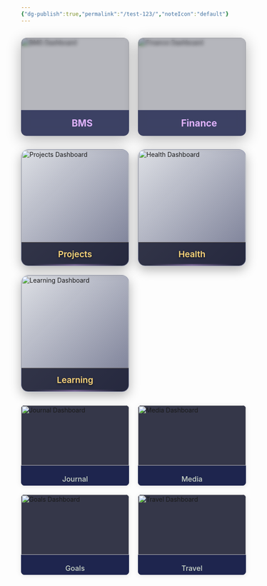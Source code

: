 ```yaml
---
{"dg-publish":true,"permalink":"/test-123/","noteIcon":"default"}
---
```


<!-- GLASS MORPHISM STYLE FLASHCARDS -->
<div class="flashcards-glass cards-per-row-2">
  <!-- CARD 1 -->
  <div class="flashcard-glass">
    <a href="[[BMS\|BMS]]" class="flashcard-glass-link">
      <div class="flashcard-glass-image">
        <img src="/IMG/BRS.png" alt="BMS Dashboard">
      </div>
      <div class="flashcard-glass-overlay"></div>
      <div class="flashcard-glass-title">BMS</div>
    </a>
  </div>
  
  <!-- CARD 2 -->
  <div class="flashcard-glass">
    <a href="[[Finance\|Finance]]" class="flashcard-glass-link">
      <div class="flashcard-glass-image">
        <img src="/img/finance-image.png" alt="Finance Dashboard">
      </div>
      <div class="flashcard-glass-overlay"></div>
      <div class="flashcard-glass-title">Finance</div>
    </a>
  </div>
</div>

<!-- COSMIC THEME FLASHCARDS (3 per row) -->
<div class="flashcards-cosmic cards-per-row-3">
  <!-- CARD 1 -->
  <div class="flashcard-cosmic">
    <a href="[[IT/Applications/TOPDesk/TOPdesk\|TOPdesk]]" class="flashcard-cosmic-link">
      <div class="flashcard-cosmic-image">
        <img src="/IMG/OfficeBollegraaf.png" alt="Projects Dashboard">
      </div>
      <div class="flashcard-cosmic-content">
        <div class="flashcard-cosmic-title">Projects</div>
        <div class="flashcard-cosmic-glow"></div>
      </div>
    </a>
  </div>
  
  <!-- CARD 2 -->
  <div class="flashcard-cosmic">
    <a href="[[BMS\|BMS]]" class="flashcard-cosmic-link">
      <div class="flashcard-cosmic-image">
        <img src="/IMG/StructureBRS.png" alt="Health Dashboard">
      </div>
      <div class="flashcard-cosmic-content">
        <div class="flashcard-cosmic-title">Health</div>
        <div class="flashcard-cosmic-glow"></div>
      </div>
    </a>
  </div>
  
  <!-- CARD 3 -->
  <div class="flashcard-cosmic">
    <a href="[[Learning\|Learning]]" class="flashcard-cosmic-link">
      <div class="flashcard-cosmic-image">
        <img src="/img/learning-image.png" alt="Learning Dashboard">
      </div>
      <div class="flashcard-cosmic-content">
        <div class="flashcard-cosmic-title">Learning</div>
        <div class="flashcard-cosmic-glow"></div>
      </div>
    </a>
  </div>
</div>

<!-- MINIMALIST FLASHCARDS (4 per row) -->
<div class="flashcards-minimal cards-per-row-4">
  <!-- CARD 1 -->
  <div class="flashcard-minimal">
    <a href="[[Journal\|Journal]]" class="flashcard-minimal-link">
      <div class="flashcard-minimal-image">
        <img src="/img/journal-image.png" alt="Journal Dashboard">
      </div>
      <div class="flashcard-minimal-title">Journal</div>
    </a>
  </div>
  
  <!-- CARD 2 -->
  <div class="flashcard-minimal">
    <a href="[[Media\|Media]]" class="flashcard-minimal-link">
      <div class="flashcard-minimal-image">
        <img src="/img/media-image.png" alt="Media Dashboard">
      </div>
      <div class="flashcard-minimal-title">Media</div>
    </a>
  </div>
  
  <!-- CARD 3 -->
  <div class="flashcard-minimal">
    <a href="[[Goals\|Goals]]" class="flashcard-minimal-link">
      <div class="flashcard-minimal-image">
        <img src="/img/goals-image.png" alt="Goals Dashboard">
      </div>
      <div class="flashcard-minimal-title">Goals</div>
    </a>
  </div>
  
  <!-- CARD 4 -->
  <div class="flashcard-minimal">
    <a href="[[Travel\|Travel]]" class="flashcard-minimal-link">
      <div class="flashcard-minimal-image">
        <img src="/img/travel-image.png" alt="Travel Dashboard">
      </div>
      <div class="flashcard-minimal-title">Travel</div>
    </a>
  </div>
</div>

<!-- CSS STYLES (Add to your theme CSS or a snippet) -->
<style>
/* Shared Grid Styles */
.flashcards-glass,
.flashcards-cosmic,
.flashcards-minimal {
  display: grid;
  gap: 20px;
  margin: 30px 0;
  width: 100%;
}

/* Row configuration */
.cards-per-row-2 {
  grid-template-columns: repeat(2, 1fr);
}

.cards-per-row-3 {
  grid-template-columns: repeat(3, 1fr);
}

.cards-per-row-4 {
  grid-template-columns: repeat(4, 1fr);
}

/* ===== GLASS MORPHISM STYLE ===== */
.flashcard-glass {
  position: relative;
  height: 220px;
  border-radius: 12px;
  overflow: hidden;
  box-shadow: 0 8px 32px rgba(0, 0, 0, 0.3);
  transition: all 0.3s ease;
}

.flashcard-glass:hover {
  transform: translateY(-8px);
  box-shadow: 0 15px 35px rgba(0, 0, 0, 0.4);
}

.flashcard-glass-link {
  display: block;
  height: 100%;
  width: 100%;
  text-decoration: none;
}

.flashcard-glass-image {
  position: absolute;
  top: 0;
  left: 0;
  width: 100%;
  height: 100%;
  z-index: 1;
}

.flashcard-glass-image img {
  width: 100%;
  height: 100%;
  object-fit: cover;
  transition: transform 0.5s ease;
}

.flashcard-glass:hover .flashcard-glass-image img {
  transform: scale(1.1);
}

.flashcard-glass-overlay {
  position: absolute;
  top: 0;
  left: 0;
  width: 100%;
  height: 100%;
  background: rgba(18, 20, 42, 0.3);
  backdrop-filter: blur(4px);
  z-index: 2;
  transition: backdrop-filter 0.3s ease;
}

.flashcard-glass:hover .flashcard-glass-overlay {
  backdrop-filter: blur(0px);
  background: rgba(18, 20, 42, 0.1);
}

.flashcard-glass-title {
  position: absolute;
  bottom: 0;
  left: 0;
  width: 100%;
  padding: 16px;
  color: var(--text-primary, #E0B2FF);
  font-size: 1.3rem;
  font-weight: bold;
  text-align: center;
  background: rgba(30, 37, 78, 0.8);
  backdrop-filter: blur(10px);
  border-top: 1px solid rgba(255, 255, 255, 0.1);
  z-index: 3;
  transform: translateY(0);
  transition: transform 0.3s ease;
}

.flashcard-glass:hover .flashcard-glass-title {
  transform: translateY(0);
  background: rgba(30, 37, 78, 0.95);
}

/* ===== COSMIC THEME STYLE ===== */
.flashcard-cosmic {
  position: relative;
  height: 260px;
  border-radius: 16px;
  overflow: hidden;
  box-shadow: 0 8px 24px rgba(0, 0, 0, 0.3);
  transition: all 0.4s cubic-bezier(0.175, 0.885, 0.32, 1.275);
  background: linear-gradient(135deg, rgba(96, 108, 136, 0.2), rgba(30, 37, 78, 0.6));
  border: 1px solid rgba(108, 120, 156, 0.3);
}

.flashcard-cosmic:hover {
  transform: translateY(-10px) scale(1.02);
  box-shadow: 0 15px 35px rgba(0, 0, 0, 0.4);
  border-color: rgba(224, 178, 255, 0.3);
}

.flashcard-cosmic-link {
  display: block;
  height: 100%;
  width: 100%;
  text-decoration: none;
}

.flashcard-cosmic-image {
  height: 80%;
  width: 100%;
  overflow: hidden;
}

.flashcard-cosmic-image img {
  width: 100%;
  height: 100%;
  object-fit: cover;
  transition: transform 0.6s ease;
}

.flashcard-cosmic:hover .flashcard-cosmic-image img {
  transform: scale(1.1);
}

.flashcard-cosmic-content {
  position: absolute;
  bottom: 0;
  left: 0;
  width: 100%;
  height: 20%;
  display: flex;
  align-items: center;
  justify-content: center;
  background: rgba(18, 20, 42, 0.8);
  border-top: 1px solid rgba(255, 215, 122, 0.2);
}

.flashcard-cosmic-title {
  color: var(--text-accent, #FFD77A);
  font-size: 1.2rem;
  font-weight: 600;
  text-align: center;
  text-shadow: 0 2px 4px rgba(0, 0, 0, 0.5);
  z-index: 2;
}

.flashcard-cosmic-glow {
  position: absolute;
  bottom: 0;
  left: 50%;
  transform: translateX(-50%);
  width: 80%;
  height: 3px;
  background: linear-gradient(90deg, 
    rgba(224, 178, 255, 0), 
    rgba(224, 178, 255, 1), 
    rgba(224, 178, 255, 0));
  filter: blur(1px);
  opacity: 0.6;
  transition: all 0.3s ease;
}

.flashcard-cosmic:hover .flashcard-cosmic-glow {
  width: 100%;
  opacity: 1;
  filter: blur(2px);
}

/* ===== MINIMALIST STYLE ===== */
.flashcard-minimal {
  height: 180px;
  border-radius: 8px;
  overflow: hidden;
  box-shadow: 0 2px 12px rgba(0, 0, 0, 0.1);
  transition: all 0.25s ease;
  background: var(--background-primary-alt, rgba(18, 20, 42, 0.85));
}

.flashcard-minimal:hover {
  transform: translateY(-4px);
  box-shadow: 0 8px 16px rgba(0, 0, 0, 0.2);
}

.flashcard-minimal-link {
  display: block;
  height: 100%;
  width: 100%;
  text-decoration: none;
}

.flashcard-minimal-image {
  height: 75%;
  width: 100%;
  overflow: hidden;
}

.flashcard-minimal-image img {
  width: 100%;
  height: 100%;
  object-fit: cover;
  transition: transform 0.3s ease;
}

.flashcard-minimal:hover .flashcard-minimal-image img {
  transform: scale(1.05);
}

.flashcard-minimal-title {
  height: 25%;
  display: flex;
  align-items: center;
  justify-content: center;
  color: var(--text-normal, #CFDACB);
  font-size: 1rem;
  font-weight: 500;
  background: var(--background-secondary, #1E254E);
  padding: 8px;
  text-align: center;
}

/* Mobile responsiveness */
@media (max-width: 1024px) {
  .cards-per-row-3, .cards-per-row-4 {
    grid-template-columns: repeat(2, 1fr);
  }
}

@media (max-width: 768px) {
  .cards-per-row-2, .cards-per-row-3, .cards-per-row-4 {
    grid-template-columns: 1fr;
  }
  
  .flashcard-glass,
  .flashcard-cosmic,
  .flashcard-minimal {
    height: 200px;
  }
}
</style>
